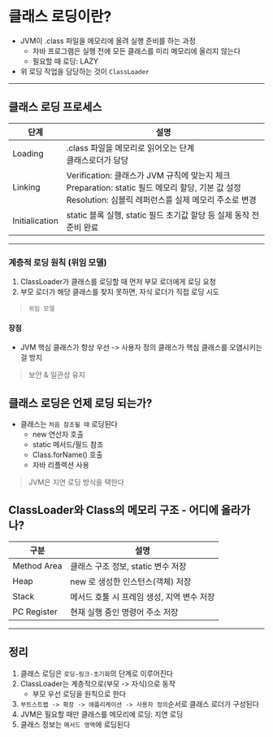 # 클래스 로딩이란?
+ JVM이 .class 파일을 메모리에 올려 실행 준비를 하는 과정
  + 자바 프로그램은 실행 전에 모든 클래스를 미리 메모리에 올리지 않는다
  + 필요할 때 로딩: LAZY
+ 위 로딩 작업을 담당하는 것이 `ClassLoader`

---

## 클래스 로딩 프로세스
| 단계 | 설명 |
| --- | --- |
| Loading | .class 파일을 메모리로 읽어오는 단계<br>클래스로더가 담당 |
| Linking | Verification: 클래스가 JVM 규칙에 맞는지 체크<br>Preparation: static 필드 메모리 할당, 기본 값 설정<br>Resolution: 심볼릭 레퍼런스를 실제 메모리 주소로 변경 |
| Initialication | static 블록 실행, static 필드 초기값 할당 등 실제 동작 전 준비 완료 |

---

### 계층적 로딩 원칙 (위임 모델)
1. ClassLoader가 클래스를 로딩할 때 먼저 부모 로더에게 로딩 요청
2. 부모 로더가 해당 클래스를 찾지 못하면, 자식 로더가 직접 로딩 시도
>`위임 모델`

#### 장점
+ JVM 핵심 클래스가 항상 우선 -> 사용자 정의 클래스가 핵심 클래스를 오염시키는 걸 방지 
>보안 & 일관성 유지

## 클래스 로딩은 언제 로딩 되는가?
+ 클래스는 `처음 참조될 때` 로딩된다
  + new 연산자 호출
  + static 메서드/필드 참조
  + Class.forName() 호출
  + 자바 리플렉션 사용
> JVM은 지연 로딩 방식을 택한다

## ClassLoader와 Class의 메모리 구조 - 어디에 올라가나?
| 구분 | 설명 |
| --- | --- |
| Method Area | 클래스 구조 정보, static 변수 저장 |
| Heap | new 로 생성한 인스턴스(객체) 저장 |
| Stack | 메서드 호툴 시 프레임 생성, 지역 변수 저장 |
| PC Register | 현재 실행 중인 명령어 주소 저장 |

---

## 정리
1. 클래스 로딩은 `로딩-링크-초기화`의 단계로 이루어진다
2. ClassLoader는 계층적으로(부모 -> 자식)으로 동작
    + 부모 우선 로딩을 원칙으로 한다
3. `부트스트랩 -> 확장 -> 애플리케이션 -> 사용자 정의`순서로 클래스 로더가 구성된다
4. JVM은 필요할 때만 클래스를 메모리에 로딩: 지연 로딩
5. 클래스 정보는 `메서드 영역`에 로딩된다
